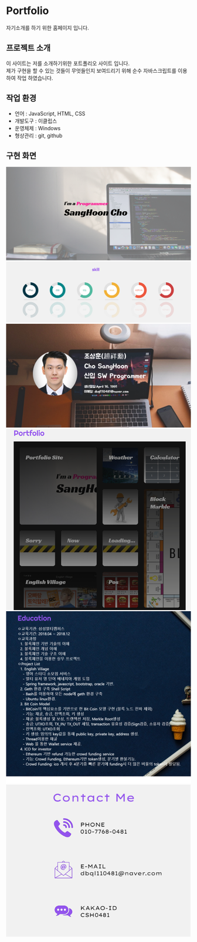 # Portfolio
자기소개를 하기 위한 홈페이지 입니다.

## 프로젝트 소개
이 사이트는 저를 소개하기위한 포트폴리오 사이트 입니다.<br>
제가 구현을 할 수 있는 것들이 무엇들인지 보여드리기 위해 순수 자바스크립트를 이용하여 작업 하였습니다.

## 작업 환경
- 언어 : JavaScript, HTML, CSS
- 개발도구 : 이클립스
- 운영체제 : Windows
- 형상관리 : git, github

## 구현 화면
![](img/1.png)
![](img/2.png)
![](img/3.png)
![](img/4.png)
![](img/5.png)
![](img/6.png)
